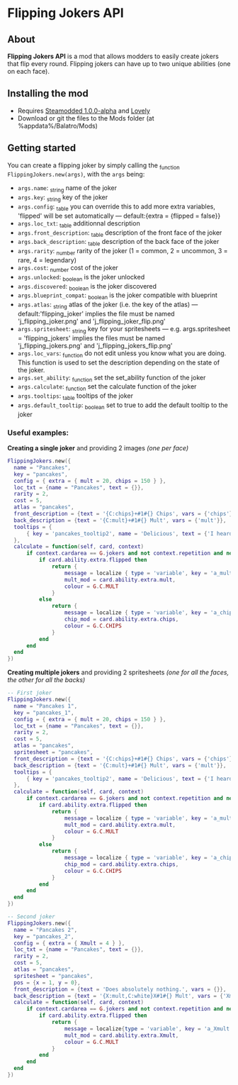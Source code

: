 # Flipping Jokers API

## About

**Flipping Jokers API** is a mod that allows modders to easily create jokers that flip every round.
Flipping jokers can have up to two unique abilities (one on each face).

## Installing the mod

- Requires [Steamodded 1.0.0-alpha](https://github.com/Steamopollys/Steamodded/archive/refs/heads/main.zip) and [Lovely](https://github.com/ethangreen-dev/lovely-injector)
- Download or git the files to the Mods folder (at %appdata%/Balatro/Mods)

## Getting started

You can create a flipping joker by simply calling the <sub>function</sub> `FlippingJokers.new(args)`, with the `args` being:
- `args.name`: <sub>string</sub> name of the joker
- `args.key`: <sub>string</sub> key of the joker
- `args.config`: <sub>table</sub> you can override this to add more extra variables, 'flipped' will be set automatically — default:{extra = {flipped = false}}
- `args.loc_txt`: <sub>table</sub> additionnal description
- `args.front_description`: <sub>table</sub> description of the front face of the joker
- `args.back_description`: <sub>table</sub> description of the back face of the joker
- `args.rarity`: <sub>number</sub> rarity of the joker (1 = common, 2 = uncommon, 3 = rare, 4 = legendary)
- `args.cost`: <sub>number</sub> cost of the joker
- `args.unlocked`: <sub>boolean</sub> is the joker unlocked
- `args.discovered`: <sub>boolean</sub> is the joker discovered
- `args.blueprint_compat`: <sub>boolean</sub> is the joker compatible with blueprint
- `args.atlas`: <sub>string</sub> atlas of the joker (i.e. the key of the atlas) — default:'flipping_joker' implies the file must be named 'j_flipping_joker.png' and 'j_flipping_joker_flip.png'
- `args.spritesheet`: <sub>string</sub> key for your spritesheets — e.g. args.spritesheet = 'flipping_jokers' implies the files must be named 'j_flipping_jokers.png' and 'j_flipping_jokers_flip.png'
- `args.loc_vars`: <sub>function</sub> do not edit unless you know what you are doing. This function is used to set the description depending on the state of the joker.
- `args.set_ability`: <sub>function</sub> set the set_ability function of the joker
- `args.calculate`: <sub>function</sub> set the calculate function of the joker
- `args.tooltips`: <sub>table</sub> tooltips of the joker
- `args.default_tooltip`: <sub>boolean</sub> set to true to add the default tooltip to the joker

### Useful examples:
**Creating a single joker** and providing 2 images *(one per face)*
```lua
FlippingJokers.new({
  name = "Pancakes",
  key = "pancakes",
  config = { extra = { mult = 20, chips = 150 } },
  loc_txt = {name = "Pancakes", text = {}},
  rarity = 2,
  cost = 5,
  atlas = "pancakes",
  front_description = {text = '{C:chips}+#1#{} Chips', vars = {'chips'}},
  back_description = {text = '{C:mult}+#1#{} Mult', vars = {'mult'}},
  tooltips = {
      { key = 'pancakes_tooltip2', name = 'Delicious', text = {'I heard that', 'both sides are', 'wonderful'} }
  },
  calculate = function(self, card, context)
      if context.cardarea == G.jokers and not context.repetition and not context.individual and not context.before and not context.after then
          if card.ability.extra.flipped then
              return {
                  message = localize { type = 'variable', key = 'a_mult', vars = { card.ability.extra.mult } },
                  mult_mod = card.ability.extra.mult,
                  colour = G.C.MULT
              }
          else
              return {
                  message = localize { type = 'variable', key = 'a_chips', vars = { card.ability.extra.chips } },
                  chip_mod = card.ability.extra.chips,
                  colour = G.C.CHIPS
              }
          end
      end
  end
})
```
**Creating multiple jokers** and providing 2 spritesheets *(one for all the faces, the other for all the backs)*
```lua
-- First joker
FlippingJokers.new({
  name = "Pancakes 1",
  key = "pancakes_1",
  config = { extra = { mult = 20, chips = 150 } },
  loc_txt = {name = "Pancakes", text = {}},
  rarity = 2,
  cost = 5,
  atlas = "pancakes",
  spritesheet = "pancakes",
  front_description = {text = '{C:chips}+#1#{} Chips', vars = {'chips'}},
  back_description = {text = '{C:mult}+#1#{} Mult', vars = {'mult'}},
  tooltips = {
      { key = 'pancakes_tooltip2', name = 'Delicious', text = {'I heard that', 'both sides are', rainbow_text('wonderful')} }
  },
  calculate = function(self, card, context)
      if context.cardarea == G.jokers and not context.repetition and not context.individual and not context.before and not context.after then
          if card.ability.extra.flipped then
              return {
                  message = localize { type = 'variable', key = 'a_mult', vars = { card.ability.extra.mult } },
                  mult_mod = card.ability.extra.mult,
                  colour = G.C.MULT
              }
          else
              return {
                  message = localize { type = 'variable', key = 'a_chips', vars = { card.ability.extra.chips } },
                  chip_mod = card.ability.extra.chips,
                  colour = G.C.CHIPS
              }
          end
      end
  end
})

-- Second joker
FlippingJokers.new({
  name = "Pancakes 2",
  key = "pancakes_2",
  config = { extra = { Xmult = 4 } },
  loc_txt = {name = "Pancakes", text = {}},
  rarity = 2,
  cost = 5,
  atlas = "pancakes",
  spritesheet = "pancakes",
  pos = {x = 1, y = 0},
  front_description = {text = 'Does absolutely nothing.', vars = {}},
  back_description = {text = '{X:mult,C:white}X#1#{} Mult', vars = {'Xmult'}},
  calculate = function(self, card, context)
      if context.cardarea == G.jokers and not context.repetition and not context.individual and not context.before and not context.after then
          if card.ability.extra.flipped then
              return {
                  message = localize{type = 'variable', key = 'a_Xmult', vars = { card.ability.extra.Xmult }},
                  mult_mod = card.ability.extra.Xmult,
                  colour = G.C.MULT
              }
          end
      end
  end
})
```
